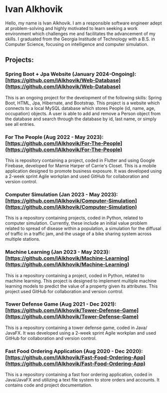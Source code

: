 # Ivan Alkhovik

Hello, my name is Ivan Alkhovik. I am a responsible software engineer adept at problem-solving and highly motivated to learn seeking a work environment which challenges me and facilitates the advancement of my skills. I graduated from the Georgia Institude of Technology with a B.S. in Computer Science, focusing on intelligence and computer simulation.


## Projects:

### Spring Boot + Jpa Website (January 2024-Ongoing): [https://github.com/IAlkhovik/Web-Database](https://github.com/IAlkhovik/Web-Database)

This is an ongoing project for the development of the following skills: Spring Boot, HTML, Jpa, Hibernate, and Bootstrap. This project is a website which connects to a local MySQL database which stores People (id, name, age, occupation) objects. A user is able to add and remove a Person object from the database and search through the database by id, last name, or simply see all entries.

### For The People (Aug 2022 - May 2023): [https://github.com/IAlkhovik/For-The-People](https://github.com/IAlkhovik/For-The-People)

This is repository containing a project, coded in Flutter and using Google Firebase, developed for Mamie Harper of Carrie's Closet. This is a mobile application designed to promote business exposure. It was developed using a 2-week sprint Agile workplan and used GitHub for collaboration and version control.

### Computer Simulation (Jan 2023 - May 2023): [https://github.com/IAlkhovik/Computer-Simulation](https://github.com/IAlkhovik/Computer-Simulation)

This is a repository containing projects, coded in Python, related to computer simulation. Currently, these include an initial value problem related to spread of disease within a population, a simulation for the diffusal of traffic in a traffic jam, and the usage of a bike sharing system across multiple stations.

### Machine Learning (Jan 2023 - May 2023): [https://github.com/IAlkhovik/Machine-Learning](https://github.com/IAlkhovik/Machine-Learning)

This is a repository containing a project, coded in Python, related to machine learning. This project is designed to implement multiple machine learning models to predict the value of a property given its attributes. This project used GitHub for collaboration and version control.

### Tower Defense Game (Aug 2021 - Dec 2021): [https://github.com/IAlkhovik/Tower-Defense-Game](https://github.com/IAlkhovik/Tower-Defense-Game)

This is a repository containing a tower defense game, coded in Java/ JavaFX. It was developed using a 2-week sprint Agile workplan and used GitHub for collaboration and version control.

### Fast Food Ordering Application (Aug 2020 - Dec 2020): [https://github.com/IAlkhovik/Fast-Food-Ordering-App](https://github.com/IAlkhovik/Fast-Food-Ordering-App)

This is a repository containing a fast foor ordering application, coded in Java/JavaFX and utilizing a text file system to store orders and accounts. It contains code and project documentation.
